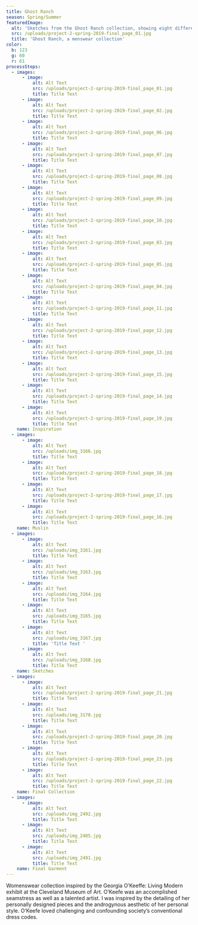 ```yaml
---
title: Ghost Ranch
season: Spring/Summer
featuredImage:
  alt: 'Sketches from the Ghost Ranch collection, showing eight different tops.'
  src: /uploads/project-2-spring-2019-final_page_01.jpg
  title: 'Ghost Ranch, a menswear collection'
color:
  b: 123
  g: 60
  r: 61
processSteps:
  - images:
      - image:
          alt: Alt Text
          src: /uploads/project-2-spring-2019-final_page_01.jpg
          title: Title Text
      - image:
          alt: Alt Text
          src: /uploads/project-2-spring-2019-final_page_02.jpg
          title: Title Text
      - image:
          alt: Alt Text
          src: /uploads/project-2-spring-2019-final_page_06.jpg
          title: Title Text
      - image:
          alt: Alt Text
          src: /uploads/project-2-spring-2019-final_page_07.jpg
          title: Title Text
      - image:
          alt: Alt Text
          src: /uploads/project-2-spring-2019-final_page_08.jpg
          title: Title Text
      - image:
          alt: Alt Text
          src: /uploads/project-2-spring-2019-final_page_09.jpg
          title: Title Text
      - image:
          alt: Alt Text
          src: /uploads/project-2-spring-2019-final_page_10.jpg
          title: Title Text
      - image:
          alt: Alt Text
          src: /uploads/project-2-spring-2019-final_page_03.jpg
          title: Title Text
      - image:
          alt: Alt Text
          src: /uploads/project-2-spring-2019-final_page_05.jpg
          title: Title Text
      - image:
          alt: Alt Text
          src: /uploads/project-2-spring-2019-final_page_04.jpg
          title: Title Text
      - image:
          alt: Alt Text
          src: /uploads/project-2-spring-2019-final_page_11.jpg
          title: Title Text
      - image:
          alt: Alt Text
          src: /uploads/project-2-spring-2019-final_page_12.jpg
          title: Title Text
      - image:
          alt: Alt Text
          src: /uploads/project-2-spring-2019-final_page_13.jpg
          title: Title Text
      - image:
          alt: Alt Text
          src: /uploads/project-2-spring-2019-final_page_15.jpg
          title: Title Text
      - image:
          alt: Alt Text
          src: /uploads/project-2-spring-2019-final_page_14.jpg
          title: Title Text
      - image:
          alt: Alt Text
          src: /uploads/project-2-spring-2019-final_page_19.jpg
          title: Title Text
    name: Inspiration
  - images:
      - image:
          alt: Alt Text
          src: /uploads/img_3166.jpg
          title: Title Text
      - image:
          alt: Alt Text
          src: /uploads/project-2-spring-2019-final_page_18.jpg
          title: Title Text
      - image:
          alt: Alt Text
          src: /uploads/project-2-spring-2019-final_page_17.jpg
          title: Title Text
      - image:
          alt: Alt Text
          src: /uploads/project-2-spring-2019-final_page_16.jpg
          title: Title Text
    name: Muslin
  - images:
      - image:
          alt: Alt Text
          src: /uploads/img_3161.jpg
          title: Title Text
      - image:
          alt: Alt Text
          src: /uploads/img_3163.jpg
          title: Title Text
      - image:
          alt: Alt Text
          src: /uploads/img_3164.jpg
          title: Title Text
      - image:
          alt: Alt Text
          src: /uploads/img_3165.jpg
          title: Title Text
      - image:
          alt: Alt Text
          src: /uploads/img_3167.jpg
          title: 'Title Text '
      - image:
          alt: Alt Text
          src: /uploads/img_3168.jpg
          title: Title Text
    name: Sketches
  - images:
      - image:
          alt: Alt Text
          src: /uploads/project-2-spring-2019-final_page_21.jpg
          title: Title Text
      - image:
          alt: Alt Text
          src: /uploads/img_3170.jpg
          title: Title Text
      - image:
          alt: Alt Text
          src: /uploads/project-2-spring-2019-final_page_20.jpg
          title: Title Text
      - image:
          alt: Alt Text
          src: /uploads/project-2-spring-2019-final_page_23.jpg
          title: Title Text
      - image:
          alt: Alt Text
          src: /uploads/project-2-spring-2019-final_page_22.jpg
          title: Title Text
    name: Final Collection
  - images:
      - image:
          alt: Alt Text
          src: /uploads/img_2492.jpg
          title: Title Text
      - image:
          alt: Alt Text
          src: /uploads/img_2485.jpg
          title: Title Text
      - image:
          alt: Alt Text
          src: /uploads/img_2491.jpg
          title: Title Text
    name: Final Garment
---
```

Womenswear collection inspired by the Georgia O’Keeffe: Living Modern
 exhibit at the Cleveland Museum of Art. O’Keefe was an accomplished
 seamstress as well as a talented artist. I was inspired by the detailing of her
 personally designed pieces and the androgynous aesthetic of her personal style.
 O’Keefe loved challenging and confounding society’s conventional dress codes.
